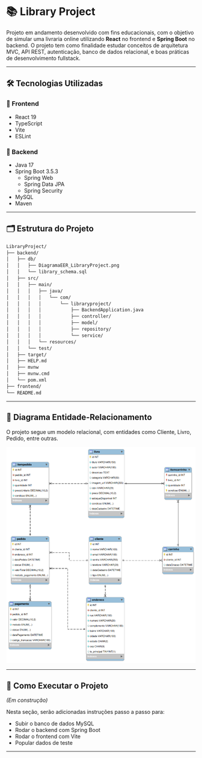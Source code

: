 # 📚 Library Project  

Projeto em andamento desenvolvido com fins educacionais, com o objetivo de simular uma livraria online utilizando **React** no frontend e **Spring Boot** no backend. O projeto tem como finalidade estudar conceitos de arquitetura MVC, API REST, autenticação, banco de dados relacional, e boas práticas de desenvolvimento fullstack.  

---  

## 🛠️ Tecnologias Utilizadas  

### 🔹 Frontend  
- React 19  
- TypeScript  
- Vite  
- ESLint  

### 🔹 Backend  
- Java 17  
- Spring Boot 3.5.3  
  - Spring Web  
  - Spring Data JPA  
  - Spring Security  
- MySQL  
- Maven  

---  

## 🗂️ Estrutura do Projeto  

```bash  
LibraryProject/
├── backend/
│   ├── db/
│   │   ├── DiagramaEER_LibraryProject.png
│   │   └── library_schema.sql
│   ├── src/
│   │   ├── main/
│   │   │   ├── java/
│   │   │   │   └── com/
│   │   │   │       └── libraryproject/
│   │   │   │           ├── BackendApplication.java
│   │   │   │           ├── controller/
│   │   │   │           ├── model/
│   │   │   │           ├── repository/
│   │   │   │           └── service/
│   │   │   └── resources/
│   │   └── test/
│   ├── target/
│   ├── HELP.md
│   ├── mvnw
│   ├── mvnw.cmd
│   └── pom.xml
├── frontend/
└── README.md 
```  

---  

## 🧠 Diagrama Entidade-Relacionamento  

O projeto segue um modelo relacional, com entidades como Cliente, Livro, Pedido, entre outras.  

![Diagrama EER](backend/db/DiagramaEER_LibraryProject.png)

---  

## 🚀 Como Executar o Projeto  

*(Em construção)*  

Nesta seção, serão adicionadas instruções passo a passo para:  

* Subir o banco de dados MySQL  
* Rodar o backend com Spring Boot  
* Rodar o frontend com Vite  
* Popular dados de teste  

---